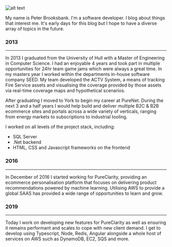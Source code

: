 ![alt text](/assets/img/wandering_mind_0mkm.svg "sitting in thought")

My name is Peter Brooksbank. I'm a software developer. I blog about things that interest me. It's early days for this blog but I hope to have a diverse array of topics in the future.


### 2013
***

In 2013 I graduated from the University of Hull with a Master of Engineering in Computer Science. I had an enjoyable 4 years and took part in multiple opportunities for 24hr team game jams which were always a great time. In my masters year I worked within the departments in-house software company SEED. My team developed the ACTV System, a means of tracking Fire Service assets and visualising the coverage provided by those assets via real-time coverage maps and hypothetical scenarios.

After graduating I moved to York to begin my career at PureNet. During the next 3 and a half years I would help build and deliver multiple B2C & B2B ecommerce sites and portals across a wide variety of verticals, ranging from energy markets to subscriptions to industrial tooling. 

I worked on all levels of the project stack, including:

* SQL Server
* .Net backend
* HTML, CSS and Javascript frameworks on the frontend



### 2016
***

In December of 2016 I started working for PureClarity, providing an ecommerce personalisation platform that focuses on delivering product recommendations powered by machine learning. Utilising AWS to provide a global SAAS has provided a wide range of opportunities to learn and grow.



### 2019
***

Today I work on developing new features for PureClarity as well as ensuring it remains performant and scales to cope with new client demand. I get to develop using Typescript, Node, Redis, Angular alongside a whole host of services on AWS such as DynamoDB, EC2, SQS and more.